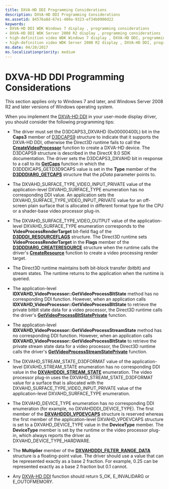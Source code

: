 ```yaml
---
title: DXVA-HD DDI Programming Considerations
description: DXVA-HD DDI Programming Considerations
ms.assetid: 84576a8d-67e1-480a-9323-ef34b0900d22
keywords:
- DXVA-HD DDI WDK Windows 7 display , programming considerations
- DXVA-HD DDI WDK Server 2008 R2 display , programming considerations
- high-definition video WDK Windows 7 display , DXVA-HD DDI, programming considerations
- high-definition video WDK Server 2008 R2 display , DXVA-HD DDI, programming considerations
ms.date: 04/20/2017
ms.localizationpriority: medium
---
```


# DXVA-HD DDI Programming Considerations


This section applies only to Windows 7 and later, and Windows Server 2008 R2 and later versions of Windows operating system.

When you implement the [DXVA-HD DDI](dxva-hd-ddi.md) in your user-mode display driver, you should consider the following programming tips:

-   The driver must set the D3DCAPS3\_DXVAHD (0x00000400L) bit in the **Caps3** member of [D3DCAPS9](http://go.microsoft.com/fwlink/p/?linkid=122122) structure to indicate that it supports the DXVA-HD DDI, otherwise the Direct3D runtime fails to call the [**CreateVideoProcessor**](https://msdn.microsoft.com/library/windows/hardware/ff540732) function to create a DXVA-HD device. The D3DCAPS9 structure is described in the DirectX 9.0 SDK documentation. The driver sets the D3DCAPS3\_DXVAHD bit in response to a call to its [**GetCaps**](https://msdn.microsoft.com/library/windows/hardware/ff566762) function in which the D3DDDICAPS\_GETD3D9CAPS value is set in the **Type** member of the [**D3DDDIARG\_GETCAPS**](https://msdn.microsoft.com/library/windows/hardware/ff543148) structure that the *pData* parameter points to.

-   The DXVAHD\_SURFACE\_TYPE\_VIDEO\_INPUT\_PRIVATE value of the application-level DXVAHD\_SURFACE\_TYPE enumeration has no corresponding DDI value. An application sets the DXVAHD\_SURFACE\_TYPE\_VIDEO\_INPUT\_PRIVATE value for an off-screen plain surface that is allocated in different format type for the CPU or a shader-base video processor plug-in.

-   The DXVAHD\_SURFACE\_TYPE\_VIDEO\_OUTPUT value of the application-level DXVAHD\_SURFACE\_TYPE enumeration corresponds to the **VideoProcessRenderTarget** bit-field flag of the [**D3DDDI\_RESOURCEFLAGS**](https://msdn.microsoft.com/library/windows/hardware/ff544644) structure. The Direct3D runtime sets **VideoProcessRenderTarget** in the **Flags** member of the [**D3DDDIARG\_CREATERESOURCE**](https://msdn.microsoft.com/library/windows/hardware/ff542963) structure when the runtime calls the driver's [**CreateResource**](https://msdn.microsoft.com/library/windows/hardware/ff540688) function to create a video processing render target.

-   The Direct3D runtime maintains both bit-block transfer (bitblt) and stream states. The runtime returns to the application when the runtime is queried.

-   The application-level **IDXVAHD\_VideoProcessor::GetVideoProcessBltState** method has no corresponding DDI function. However, when an application calls **IDXVAHD\_VideoProcessor::GetVideoProcessBltState** to retrieve the private bitblt state data for a video processor, the Direct3D runtime calls the driver's [**GetVideoProcessBltStatePrivate**](https://msdn.microsoft.com/library/windows/hardware/ff566812) function.

-   The application-level **IDXVAHD\_VideoProcessor::GetVideoProcessStreamState** method has no corresponding DDI function. However, when an application calls **IDXVAHD\_VideoProcessor::GetVideoProcessBltState** to retrieve the private stream state data for a video processor, the Direct3D runtime calls the driver's [**GetVideoProcessStreamStatePrivate**](https://msdn.microsoft.com/library/windows/hardware/ff566815) function.

-   The DXVAHD\_STREAM\_STATE\_D3DFORMAT value of the application-level DXVAHD\_STREAM\_STATE enumeration has no corresponding DDI value in the [**DXVAHDDDI\_STREAM\_STATE**](https://msdn.microsoft.com/library/windows/hardware/ff563068) enumeration. The video processor plug-in uses the DXVAHD\_STREAM\_STATE\_D3DFORMAT value for a surface that is allocated with the DXVAHD\_SURFACE\_TYPE\_VIDEO\_INPUT\_PRIVATE value of the application-level DXVAHD\_SURFACE\_TYPE enumeration.

-   The DXVAHD\_DEVICE\_TYPE enumeration has no corresponding DDI enumeration (for example, no DXVAHDDDI\_DEVICE\_TYPE). The first member of the [**DXVAHDDDI\_VPDEVCAPS**](https://msdn.microsoft.com/library/windows/hardware/ff563113) structure is reserved whereas the first member of the application-level DXVAHD\_VPDEVCAPS structure is set to a DXVAHD\_DEVICE\_TYPE value in the **DeviceType** member. The **DeviceType** member is set by the runtime or the video processor plug-in, which always reports the driver as DXVAHD\_DEVICE\_TYPE\_HARDWARE.

-   The **Multiplier** member of the [**DXVAHDDDI\_FILTER\_RANGE\_DATA**](https://msdn.microsoft.com/library/windows/hardware/ff563055) structure is a floating-point value. The driver should use a value that can be represented exactly as a base 2 fraction. For example, 0.25 can be represented exactly as a base 2 fraction but 0.1 cannot.

-   Any [DXVA-HD DDI](dxva-hd-ddi.md) function should return S\_OK, E\_INVALIDARG or E\_OUTOFMEMORY.

 

 





